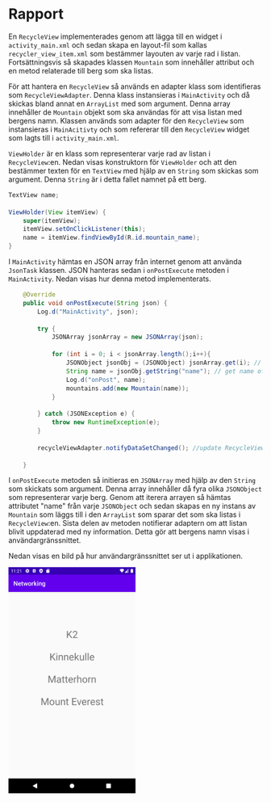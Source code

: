 
# Rapport

En `RecycleView` implementerades genom att lägga till en widget i `activity_main.xml` och sedan skapa en layout-fil som kallas `recycler_view_item.xml` som bestämmer layouten av varje rad i listan. Fortsättningsvis så skapades klassen `Mountain` som innehåller attribut och en metod relaterade till berg som ska listas. 

För att hantera en `RecycleView` så används en adapter klass som identifieras som `RecycleViewAdapter`. Denna klass instansieras i `MainActivity` och då skickas bland annat en `ArrayList` med som argument. Denna array innehåller de `Mountain` objekt som ska användas för att visa listan med bergens namn. Klassen används som adapter för den `RecycleView` som instansieras i `MainAcitivty` och som refererar till den `RecycleView` widget som lagts till i `activity_main.xml`.

`ViewHolder` är en klass som representerar varje rad av listan i `RecycleView`:en. Nedan visas konstruktorn för `ViewHolder` och att den bestämmer texten för en `TextView` med hjälp av en `String` som skickas som argument. Denna `String` är i detta fallet namnet på ett berg. 

```java
TextView name;

ViewHolder(View itemView) {
    super(itemView);
    itemView.setOnClickListener(this);
    name = itemView.findViewById(R.id.mountain_name);
}
```

I `MainActivity` hämtas en JSON array från internet genom att använda `JsonTask` klassen. JSON hanteras sedan i `onPostExecute` metoden i `MainActivity`. Nedan visas hur denna metod implementerats.

```java
    @Override
    public void onPostExecute(String json) {
        Log.d("MainActivity", json);

        try {
            JSONArray jsonArray = new JSONArray(json);

            for (int i = 0; i < jsonArray.length();i++){
                JSONObject jsonObj = (JSONObject) jsonArray.get(i); // get object
                String name = jsonObj.getString("name"); // get name of mountain
                Log.d("onPost", name);
                mountains.add(new Mountain(name));
            }

        } catch (JSONException e) {
            throw new RuntimeException(e);
        }

        recycleViewAdapter.notifyDataSetChanged(); //update RecycleView

    }
```
I `onPostExecute` metoden så initieras en `JSONArray` med hjälp av den `String` som skickats som argument. Denna array innehåller då fyra olika `JSONObject` som representerar varje berg. Genom att iterera arrayen så hämtas attributet "name" från varje `JSONObject` och sedan skapas en ny instans av `Mountain` som läggs till i den `ArrayList` som sparar det som ska listas i `RecycleView`:en. Sista delen av metoden notifierar adaptern om att listan blivit uppdaterad med ny information. Detta gör att bergens namn visas i användargränssnittet. 

Nedan visas en bild på hur användargränssnittet ser ut i applikationen.

<img src="./networking.png" width="50%"></img>



